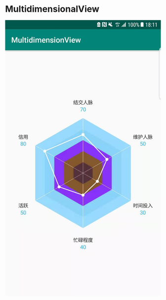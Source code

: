 # MultidimensionalView
![多维效果图](https://github.com/largeCabbage/MultidimensionalView/blob/master/demo.jpg)
